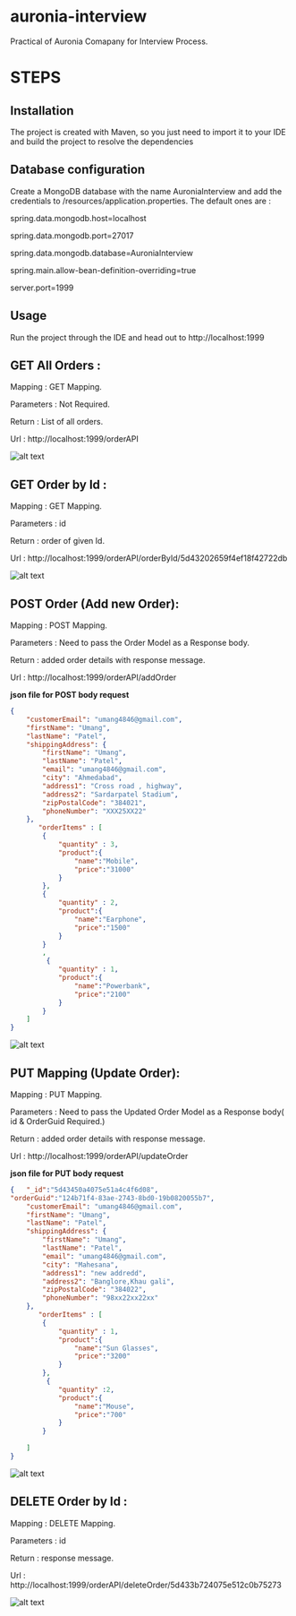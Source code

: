# auronia-interview
Practical of Auronia Comapany for Interview Process.


# STEPS

## Installation

The project is created with Maven, so you just need to import it to your IDE and build the project to resolve the dependencies

## Database configuration

Create a MongoDB database with the name AuroniaInterview and add the credentials to /resources/application.properties.
The default ones are :

spring.data.mongodb.host=localhost

spring.data.mongodb.port=27017

spring.data.mongodb.database=AuroniaInterview

spring.main.allow-bean-definition-overriding=true

server.port=1999

## Usage

Run the project through the IDE and head out to http://localhost:1999

## GET All Orders :

Mapping : GET Mapping.

Parameters : Not Required.

Return : List of all orders.

Url : http://localhost:1999/orderAPI

![alt text](https://github.com/umang4846/auronia-interview/blob/master/getAllOrders.PNG)


## GET Order by Id :

Mapping : GET Mapping.

Parameters : id

Return : order of given Id.

Url : http://localhost:1999/orderAPI/orderById/5d43202659f4ef18f42722db

![alt text](https://github.com/umang4846/auronia-interview/blob/master/getOrderById.PNG)


## POST Order (Add new Order):

Mapping : POST Mapping.

Parameters : Need to pass the Order Model as a Response body.

Return : added order details with response message.

Url : http://localhost:1999/orderAPI/addOrder

**json file for POST body request**
```json
{  
    "customerEmail": "umang4846@gmail.com",
    "firstName": "Umang",
    "lastName": "Patel",
    "shippingAddress": {
        "firstName": "Umang",
        "lastName": "Patel",
        "email": "umang4846@gmail.com",
        "city": "Ahmedabad",
        "address1": "Cross road , highway",
        "address2": "Sardarpatel Stadium",
        "zipPostalCode": "384021",
        "phoneNumber": "XXX25XX22"
    },
       "orderItems" : [ 
        {
            "quantity" : 3,
            "product":{
            	"name":"Mobile",
            	"price":"31000"
            }
        },
        {
            "quantity" : 2,
            "product":{
            	"name":"Earphone",
            	"price":"1500"
            }
        }
        ,
         {
            "quantity" : 1,
            "product":{
            	"name":"Powerbank",
            	"price":"2100"
            }
        }
    ]
}
```

![alt text](https://github.com/umang4846/auronia-interview/blob/master/addOrder.PNG)

## PUT Mapping (Update Order):

Mapping : PUT Mapping.

Parameters : Need to pass the Updated Order Model as a Response body( id & OrderGuid Required.)

Return : added order details with response message.

Url : http://localhost:1999/orderAPI/updateOrder

**json file for PUT body request**
```json
{   "_id":"5d43450a4075e51a4c4f6d08",
"orderGuid":"124b71f4-83ae-2743-8bd0-19b0820055b7",
    "customerEmail": "umang4846@gmail.com",
    "firstName": "Umang",
    "lastName": "Patel",
    "shippingAddress": {
        "firstName": "Umang",
        "lastName": "Patel",
        "email": "umang4846@gmail.com",
        "city": "Mahesana",
        "address1": "new addredd",
        "address2": "Banglore,Khau gali",
        "zipPostalCode": "384022",
        "phoneNumber": "98xx22xx22xx"
    },
       "orderItems" : [ 
        {
            "quantity" : 1,
            "product":{
            	"name":"Sun Glasses",
            	"price":"3200"
            }
        },
         {
            "quantity" :2,
            "product":{
            	"name":"Mouse",
            	"price":"700"
            }
        }
        
    ]
}
```

![alt text](https://github.com/umang4846/auronia-interview/blob/master/updateOrder.PNG)

## DELETE Order by Id :

Mapping : DELETE Mapping.

Parameters : id

Return : response message.

Url : http://localhost:1999/orderAPI/deleteOrder/5d433b724075e512c0b75273

![alt text](https://github.com/umang4846/auronia-interview/blob/master/deleteById.PNG)
